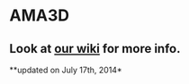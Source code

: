 AMA3D
=====

<h2>Look at <a href="https://github.com/teheavy/AMA3D/wiki/Homepage">our wiki</a> for more info.</h2>
</ul>
**updated on July 17th, 2014*
